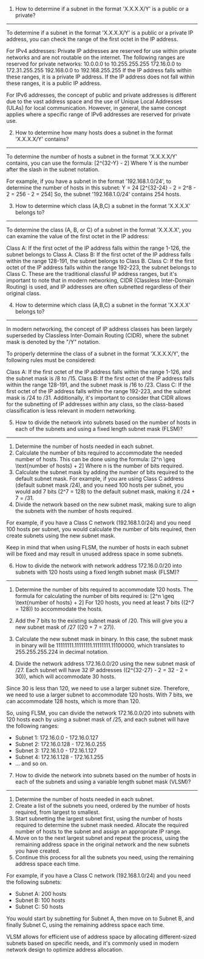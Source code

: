 1) How to determine if a subnet in the format 'X.X.X.X/Y' is a public or a private?
---

To determine if a subnet in the format 'X.X.X.X/Y' is a public or a private IP address, you can check the range of the first octet in the IP address.

For IPv4 addresses:
Private IP addresses are reserved for use within private networks and are not routable on the internet. The following ranges are reserved for private networks:
        10.0.0.0 to 10.255.255.255
        172.16.0.0 to 172.31.255.255
        192.168.0.0 to 192.168.255.255
If the IP address falls within these ranges, it is a private IP address. If the IP address does not fall within these ranges, it is a public IP address.

For IPv6 addresses, the concept of public and private addresses is different due to the vast address space and the use of Unique Local Addresses (ULAs) for local communication. However, in general, the same concept applies where a specific range of IPv6 addresses are reserved for private use.



2) How to determine how many hosts does a subnet in the format 'X.X.X.X/Y'  contains?
---

To determine the number of hosts a subnet in the format 'X.X.X.X/Y' contains, you can use the formula:
    [2^{32-Y} - 2]
Where Y is the number after the slash in the subnet notation.

For example, if you have a subnet in the format '192.168.1.0/24', to determine the number of hosts in this subnet:
    Y = 24 [2^{32-24} - 2 = 2^8 - 2 = 256 - 2 = 254]
So, the subnet '192.168.1.0/24' contains 254 hosts.



3) How to determine which class (A,B,C) a subnet in the format 'X.X.X.X'  belongs to?
---

To determine the class (A, B, or C) of a subnet in the format 'X.X.X.X', you can examine the value of the first octet in the IP address:

Class A: If the first octet of the IP address falls within the range 1-126, the subnet belongs to Class A.
Class B: If the first octet of the IP address falls within the range 128-191, the subnet belongs to Class B.
Class C: If the first octet of the IP address falls within the range 192-223, the subnet belongs to Class C.
These are the traditional classful IP address ranges, but it's important to note that in modern networking, CIDR (Classless Inter-Domain Routing) is used, and IP addresses are often subnetted regardless of their original class.



4) How to determine which class (A,B,C) a subnet in the format 'X.X.X.X'  belongs to?
---
In modern networking, the concept of IP address classes has been largely superseded by Classless Inter-Domain Routing (CIDR), where the subnet mask is denoted by the "/Y" notation.

To properly determine the class of a subnet in the format 'X.X.X.X/Y', the following rules must be considered:

Class A: If the first octet of the IP address falls within the range 1-126, and the subnet mask is /8 to /15.
Class B: If the first octet of the IP address falls within the range 128-191, and the subnet mask is /16 to /23.
Class C: If the first octet of the IP address falls within the range 192-223, and the subnet mask is /24 to /31.
Additionally, it's important to consider that CIDR allows for the subnetting of IP addresses within any class, so the class-based classification is less relevant in modern networking. 



5) How to divide the network into subnets based on the number of hosts in each of the subnets and using a fixed length subnet mask (FLSM)?
---

1. Determine the number of hosts needed in each subnet.
2. Calculate the number of bits required to accommodate the needed number of hosts. This can be done using the formula: 
   \[2^n \geq \text{number of hosts} + 2\]
   Where n is the number of bits required.
3. Calculate the subnet mask by adding the number of bits required to the default subnet mask. For example, if you are using Class C address (default subnet mask /24), and you need 100 hosts per subnet, you would add 7 bits (2^7 = 128) to the default subnet mask, making it /24 + 7 = /31.
4. Divide the network based on the new subnet mask, making sure to align the subnets with the number of hosts required.

For example, if you have a Class C network (192.168.1.0/24) and you need 100 hosts per subnet, you would calculate the number of bits required, then create subnets using the new subnet mask.

Keep in mind that when using FLSM, the number of hosts in each subnet will be fixed and may result in unused address space in some subnets.



6) How to divide the network with network address 172.16.0.0/20 into subnets with 120 hosts using a fixed length subnet mask (FLSM)?
---

1. Determine the number of bits required to accommodate 120 hosts. The formula for calculating the number of bits required is:
   \[2^n \geq \text{number of hosts} + 2\]
   For 120 hosts, you need at least 7 bits (\(2^7 = 128\)) to accommodate the hosts.

2. Add the 7 bits to the existing subnet mask of /20. This will give you a new subnet mask of /27 (\(20 + 7 = 27\)).

3. Calculate the new subnet mask in binary. In this case, the subnet mask in binary will be 11111111.11111111.11111111.11100000, which translates to 255.255.255.224 in decimal notation.

4. Divide the network address 172.16.0.0/20 using the new subnet mask of /27. Each subnet will have 32 IP addresses (\(2^{32-27} - 2 = 32 - 2 = 30\)), which will accommodate 30 hosts.

Since 30 is less than 120, we need to use a larger subnet size. Therefore, we need to use a larger subnet to accommodate 120 hosts. With 7 bits, we can accommodate 128 hosts, which is more than 120.

So, using FLSM, you can divide the network 172.16.0.0/20 into subnets with 120 hosts each by using a subnet mask of /25, and each subnet will have the following ranges:
- Subnet 1: 172.16.0.0 - 172.16.0.127
- Subnet 2: 172.16.0.128 - 172.16.0.255
- Subnet 3: 172.16.1.0 - 172.16.1.127
- Subnet 4: 172.16.1.128 - 172.16.1.255
- ... and so on.


7) How to divide the network into subnets based on the number of hosts in each of the subnets and using a variable length subnet mask (VLSM)?
---

1. Determine the number of hosts needed in each subnet.
2. Create a list of the subnets you need, ordered by the number of hosts required, from largest to smallest.
3. Start subnetting the largest subnet first, using the number of hosts required to determine the subnet mask needed. Allocate the required number of hosts to the subnet and assign an appropriate IP range.
4. Move on to the next largest subnet and repeat the process, using the remaining address space in the original network and the new subnets you have created.
5. Continue this process for all the subnets you need, using the remaining address space each time.

For example, if you have a Class C network (192.168.1.0/24) and you need the following subnets:
- Subnet A: 200 hosts
- Subnet B: 100 hosts
- Subnet C: 50 hosts

You would start by subnetting for Subnet A, then move on to Subnet B, and finally Subnet C, using the remaining address space each time.

VLSM allows for efficient use of address space by allocating different-sized subnets based on specific needs, and it's commonly used in modern network design to optimize address allocation.